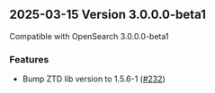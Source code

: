 ## 2025-03-15 Version 3.0.0.0-beta1

Compatible with OpenSearch 3.0.0.0-beta1

### Features

* Bump ZTD lib version to 1.5.6-1 ([#232](https://github.com/opensearch-project/custom-codecs/pull/232))

